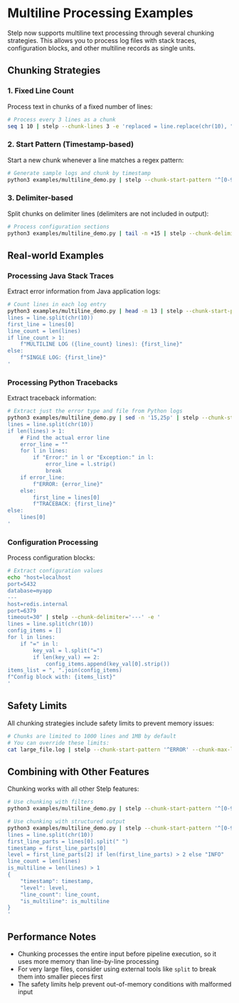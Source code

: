 # Multiline Processing Examples

Stelp now supports multiline text processing through several chunking strategies. This allows you to process log files with stack traces, configuration blocks, and other multiline records as single units.

## Chunking Strategies

### 1. Fixed Line Count

Process text in chunks of a fixed number of lines:

```bash
# Process every 3 lines as a chunk
seq 1 10 | stelp --chunk-lines 3 -e 'replaced = line.replace(chr(10), " | "); f"Chunk: {replaced}"'
```

### 2. Start Pattern (Timestamp-based)

Start a new chunk whenever a line matches a regex pattern:

```bash
# Generate sample logs and chunk by timestamp
python3 examples/multiline_demo.py | stelp --chunk-start-pattern '^[0-9]{4}-[0-9]{2}-[0-9]{2}' -e 'first_line = line.split(chr(10))[0]; f"Log Entry: {first_line}"'
```

### 3. Delimiter-based

Split chunks on delimiter lines (delimiters are not included in output):

```bash
# Process configuration sections
python3 examples/multiline_demo.py | tail -n +15 | stelp --chunk-delimiter='---' -e 'lines = line.split(chr(10)); section = lines[0]; f"Config Section: {section}"'
```

## Real-world Examples

### Processing Java Stack Traces

Extract error information from Java application logs:

```bash
# Count lines in each log entry
python3 examples/multiline_demo.py | head -n 13 | stelp --chunk-start-pattern '^[0-9]{4}-[0-9]{2}-[0-9]{2}' -e '
lines = line.split(chr(10))
first_line = lines[0]
line_count = len(lines)
if line_count > 1:
    f"MULTILINE LOG ({line_count} lines): {first_line}"
else:
    f"SINGLE LOG: {first_line}"
'
```

### Processing Python Tracebacks

Extract traceback information:

```bash
# Extract just the error type and file from Python logs
python3 examples/multiline_demo.py | sed -n '15,25p' | stelp --chunk-start-pattern '^\\[' -e '
lines = line.split(chr(10))
if len(lines) > 1:
    # Find the actual error line
    error_line = ""
    for l in lines:
        if "Error:" in l or "Exception:" in l:
            error_line = l.strip()
            break
    if error_line:
        f"ERROR: {error_line}"
    else:
        first_line = lines[0]
        f"TRACEBACK: {first_line}"
else:
    lines[0]
'
```

### Configuration Processing

Process configuration blocks:

```bash
# Extract configuration values
echo "host=localhost
port=5432
database=myapp
---
host=redis.internal  
port=6379
timeout=30" | stelp --chunk-delimiter='---' -e '
lines = line.split(chr(10))
config_items = []
for l in lines:
    if "=" in l:
        key_val = l.split("=")
        if len(key_val) == 2:
            config_items.append(key_val[0].strip())
items_list = ", ".join(config_items)
f"Config block with: {items_list}"
'
```

## Safety Limits

All chunking strategies include safety limits to prevent memory issues:

```bash
# Chunks are limited to 1000 lines and 1MB by default
# You can override these limits:
cat large_file.log | stelp --chunk-start-pattern '^ERROR' --chunk-max-lines 500 --chunk-max-size 524288 -e 'line_count = len(line.split(chr(10))); f"Error chunk with {line_count} lines"'
```

## Combining with Other Features

Chunking works with all other Stelp features:

```bash
# Use chunking with filters
python3 examples/multiline_demo.py | stelp --chunk-start-pattern '^[0-9]{4}' --filter 'len(line.split(chr(10))) > 2' -e 'first_line = line.split(chr(10))[0]; f"Multi-line entry: {first_line}"'

# Use chunking with structured output
python3 examples/multiline_demo.py | stelp --chunk-start-pattern '^[0-9]{4}' -F jsonl -e '
lines = line.split(chr(10))
first_line_parts = lines[0].split(" ")
timestamp = first_line_parts[0]
level = first_line_parts[2] if len(first_line_parts) > 2 else "INFO"
line_count = len(lines)
is_multiline = len(lines) > 1
{
    "timestamp": timestamp,
    "level": level,
    "line_count": line_count,
    "is_multiline": is_multiline
}
'
```

## Performance Notes

- Chunking processes the entire input before pipeline execution, so it uses more memory than line-by-line processing
- For very large files, consider using external tools like `split` to break them into smaller pieces first
- The safety limits help prevent out-of-memory conditions with malformed input